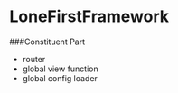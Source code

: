 LoneFirstFramework
======

###Constituent Part
 - router
 - global view function
 - global config loader
